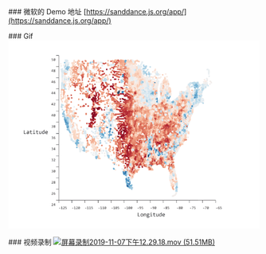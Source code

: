 \### 微软的 Demo 地址
[https://sanddance.js.org/app/](https://sanddance.js.org/app/)

\### Gif
![54236654-52d42800-44d1-11e9-859e-6c5d297a46d2.gif](assert/1573101315333-e14ae5dc-a938-4ddb-a854-c5d667609153.gif)

\### 视频录制
[![屏幕录制2019-11-07下午12.29.18.mov (51.51MB)](https://cdn.nlark.com/yuque/0/2019/jpeg/176280/1573101122989-7e78da55-80e7-439c-9807-b7db1523fd2f.jpeg?x-oss-process=image/resize,h\_450)](https://www.yuque.com/abser/process/lhw07m?\_lake\_card=%7B%22status%22%3A%22done%22%2C%22name%22%3A%22%E5%B1%8F%E5%B9%95%E5%BD%95%E5%88%B62019-11-07%E4%B8%8B%E5%8D%8812.29.18.mov%22%2C%22size%22%3A54010144%2C%22percent%22%3A0%2C%22id%22%3A%229inn4%22%2C%22videoId%22%3A%227b163912302f4d9e9914348cc212b157%22%2C%22aliyunVideoSrc%22%3Anull%2C%22taobaoVideoId%22%3A%22242173823640%22%2C%22uploaderId%22%3A176280%2C%22authKey%22%3A%22YXBwX2tleT04MDAwMDAwMTImYXV0aF9pbmZvPXsidGltZXN0YW1wRW5jcnlwdGVkIjoiODVhZjVkMGUxOGM3ODM1NDFjZWVlNzRkY2JjYmEyYTIifSZkdXJhdGlvbj0mdGltZXN0YW1wPTE1NzMxMDEyMTE%3D%22%2C%22docUrl%22%3A%22https%3A%2F%2Fwww.yuque.com%2Fabser%2Fprocess%2Flhw07m%22%2C%22coverUrl%22%3A%22https%3A%2F%2Fcdn.nlark.com%2Fyuque%2F0%2F2019%2Fjpeg%2F176280%2F1573101122989-7e78da55-80e7-439c-9807-b7db1523fd2f.jpeg%22%2C%22card%22%3A%22video%22%7D#9inn4)